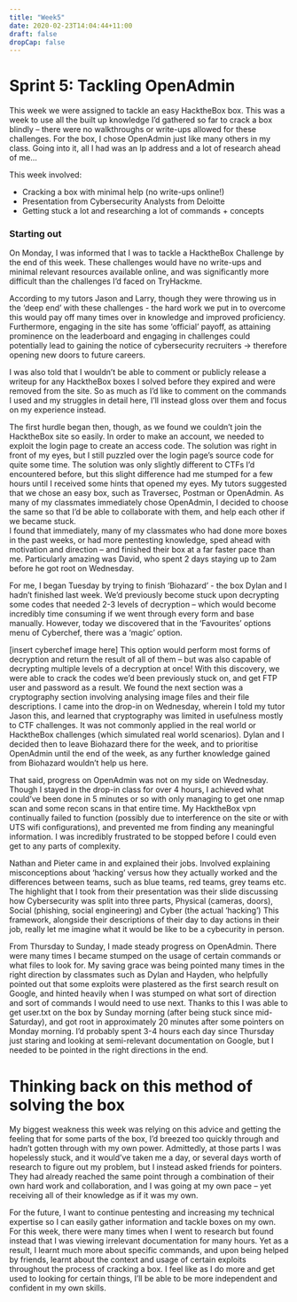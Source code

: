 ```yaml
---
title: "Week5"
date: 2020-02-23T14:04:44+11:00
draft: false
dropCap: false
---
```

# Sprint 5: Tackling OpenAdmin
This week we were assigned to tackle an easy HacktheBox box. This was a week to use all the built up knowledge I’d gathered so far to crack a box blindly – there were no walkthroughs or write-ups allowed for these challenges.
For the box, I chose OpenAdmin just like many others in my class. Going into it, all I had was an Ip address and a lot of research ahead of me…

This week involved:
+ Cracking a box with minimal help (no write-ups online!)
+ Presentation from Cybersecurity Analysts from Deloitte
+ Getting stuck a lot and researching a lot of commands + concepts
### Starting out
On Monday, I was informed that I was to tackle a HacktheBox Challenge by the end of this week. These challenges would have no write-ups and minimal relevant resources available online, and was significantly more difficult than the challenges I’d faced on TryHackme. 

According to my tutors Jason and Larry, though they were throwing us in the ‘deep end’ with these challenges - the hard work we put in to overcome this would pay off many times over in knowledge and improved proficiency. Furthermore, engaging in the site has some ‘official’ payoff, as attaining prominence on the leaderboard and engaging in challenges could potentially lead to gaining the notice of cybersecurity recruiters -> therefore opening new doors to future careers.

I was also told that I wouldn’t be able to comment or publicly release a writeup for any HacktheBox boxes I solved before they expired and were removed from the site. So as much as I’d like to comment on the commands I used and my struggles in detail here, I’ll instead gloss over them and focus on my experience instead.

The first hurdle began then, though, as we found we couldn’t join the HacktheBox site so easily. In order to make an account, we needed to exploit the login page to create an access code. The solution was right in front of my eyes, but I still puzzled over the login page’s source code for quite some time. The solution was only slightly different to CTFs I’d encountered before, but this slight difference had me stumped for a few hours until I received some hints that opened my eyes.
My tutors suggested that we chose an easy box, such as Traversec, Postman or OpenAdmin. As many of my classmates immediately chose OpenAdmin, I decided to choose the same so that I’d be able to collaborate with them, and help each other if we became stuck.  
I found that immediately, many of my classmates who had done more boxes in the past weeks, or had more pentesting knowledge, sped ahead with motivation and direction – and finished their box at a far faster pace than me. Particularly amazing was David, who spent 2 days staying up to 2am before he got root on Wednesday.

For me, I began Tuesday by trying to finish ‘Biohazard’ - the box Dylan and I hadn’t finished last week. We’d previously become stuck upon decrypting some codes that needed 2-3 levels of decryption – which would become incredibly time consuming if we went through every form and base manually. However, today we discovered that in the ‘Favourites’ options menu of Cyberchef, there was a ‘magic’ option. 

[insert cyberchef image here]
This option would perform most forms of decryption and return the result of all of them – but was also capable of decrypting multiple levels of a decryption at once! With this discovery, we were able to crack the codes we’d been previously stuck on, and get FTP user and password as a result. We found the next section was a cryptography section involving analysing image files and their file descriptions. 
I came into the drop-in on Wednesday, wherein I told my tutor Jason this, and learned that cryptography was limited in usefulness mostly to CTF challenges. It was not commonly applied in the real world or HacktheBox challenges (which simulated real world scenarios). Dylan and I decided then to leave Biohazard there for the week, and to prioritise OpenAdmin until the end of the week, as any further knowledge gained from Biohazard wouldn’t help us here.

That said, progress on OpenAdmin was not on my side on Wednesday. Though I stayed in the drop-in class for over 4 hours, I achieved what could’ve been done in 5 minutes or so with only managing to get one nmap scan and some recon scans in that entire time. My HacktheBox vpn continually failed to function (possibly due to interference on the site or with UTS wifi configurations), and prevented me from finding any meaningful information. I was incredibly frustrated to be stopped before I could even get to any parts of complexity.

Nathan and Pieter came in and explained their jobs. Involved explaining misconceptions about ‘hacking’ versus how they actually worked and the differences between teams, such as blue teams, red teams, grey teams etc. The highlight that I took from their presentation was their slide discussing how Cybersecurity was split into three parts, Physical (cameras, doors), Social (phishing, social engineering) and Cyber (the actual ‘hacking’) This framework, alongside their descriptions of their day to day actions in their job, really let me imagine what it would be like to be a cybecurity in person.

From Thursday to Sunday, I made steady progress on OpenAdmin. There were many times I became stumped on the usage of certain commands or what files to look for. My saving grace was being pointed many times in the right direction by classmates such as Dylan and Hayden, who helpfully pointed out that some exploits were plastered as the first search result on Google, and hinted heavily when I was stumped on what sort of direction and sort of commands I would need to use next.
Thanks to this I was able to get user.txt on the box by Sunday morning (after being stuck since mid-Saturday), and got root in approximately 20 minutes after some pointers on Monday morning. I’d probably spent 3-4 hours each day since Thursday just staring and looking at semi-relevant documentation on Google, but I needed to be pointed in the right directions in the end.

# Thinking back on this method of solving the box
My biggest weakness this week was relying on this advice and getting the feeling that for some parts of the box, I’d breezed too quickly through and hadn’t gotten through with my own power. Admittedly, at those parts I was hopelessly stuck, and it would’ve taken me a day, or several days worth of research to figure out my problem, but I instead asked friends for pointers. They had already reached the same point through a combination of their own hard work and collaboration, and I was going at my own pace – yet receiving all of their knowledge as if it was my own.

For the future, I want to continue pentesting and increasing my technical expertise so I can easily gather information and tackle boxes on my own. For this week, there were many times when I went to research but found instead  that I was viewing irrelevant documentation for many hours. Yet as a result, I learnt much more about specific commands, and upon being helped by friends, learnt about the context and usage of certain exploits throughout the process of cracking a box. I feel like as I do more and get used to looking for certain things, I’ll be able to be more independent and confident in my own skills.
